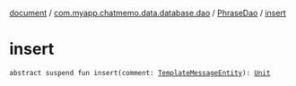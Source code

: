 [document](../../index.md) / [com.myapp.chatmemo.data.database.dao](../index.md) / [PhraseDao](index.md) / [insert](./insert.md)

# insert

`abstract suspend fun insert(comment: `[`TemplateMessageEntity`](../../com.myapp.chatmemo.data.database.entity/-template-message-entity/index.md)`): `[`Unit`](https://kotlinlang.org/api/latest/jvm/stdlib/kotlin/-unit/index.html)